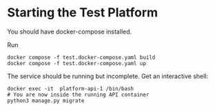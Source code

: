 # Starting the Test Platform

You should have docker-compose installed.

Run

```shell
docker compose -f test.docker-compose.yaml build
docker compose -f test.docker-compose.yaml up
```

The service should be running but incomplete. Get an interactive shell:

```shell
docker exec -it  platform-api-1 /bin/bash
# You are now inside the running API container
python3 manage.py migrate
```
